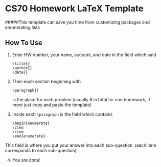 CS70 Homework LaTeX Template
=====

#####This template can save you time from customizing packages and enumerating lists

How To Use
-----

1. Enter HW number, your name, account, and date in the field which said
    ```
    \title{}
    \author{}
    \date{}
    ```
2. Then each section beginning with
    ```
    \paragraph{}
    ```
    is the place for each problem (usually 8 in total for one homework, if more just copy and paste the template)

3. Inside each ``\paragraph`` is the field which contains
    ```
    \begin{enumerate}
    \item
    \item
    \end{enumerate}
    ```
This field is where you put your answer into each sub-question. (each item corresponds to each sub-question)

4. You are done!
